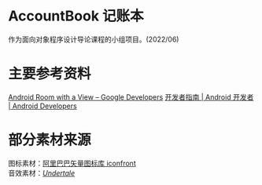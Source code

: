 # AccountBook 记账本
作为面向对象程序设计导论课程的小组项目。(2022/06)

# 主要参考资料

[Android Room with a View – Google Developers](https://developer.android.com/codelabs/android-room-with-a-view#0)
[开发者指南 | Android 开发者 | Android Developers](https://developer.android.google.cn/guide)

# 部分素材来源
图标素材：[阿里巴巴矢量图标库 iconfront](https://www.iconfont.cn/)  
音效素材：[*Undertale*](https://store.steampowered.com/app/391540)  
